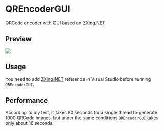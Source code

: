 # QREncoderGUI
QRCode encoder with GUI based on [ZXing.NET](http://zxingnet.codeplex.com/)


## Preview

![](https://camo.githubusercontent.com/9f53e93d3707ad91faabac631021bbe9f1cfa526/687474703a2f2f7778332e73696e61696d672e636e2f6c617267652f39636265343239666c7931666573653065316b6a646a323070753064676162612e6a7067) 


## Usage

You need to add [ZXing.NET](http://zxingnet.codeplex.com/) reference in Visual Studio before running `QREncoderGUI`.


## Performance 

According to my test, it takes 80 seconds for a single thread to generate 1000 QRCode images, but under the same conditions `QREncoderGUI` takes only about 16 seconds.
